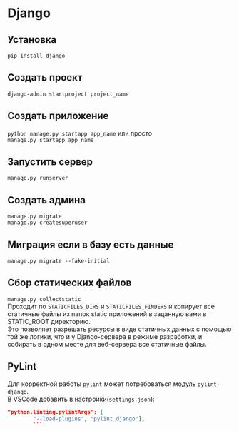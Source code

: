 # Django

## Установка

`pip install django`

## Создать проект

`django-admin startproject project_name`

## Создать приложение

`python manage.py startapp app_name` 
или просто    
`manage.py startapp app_name`

## Запустить сервер

`manage.py runserver`

## Создать админа

`manage.py migrate`  
`manage.py createsuperuser`

## Миграция если в базу есть данные

`manage.py migrate --fake-initial`

## Сбор статических файлов

`manage.py collectstatic`  
Проходит по `STATICFILES_DIRS` и `STATICFILES_FINDERS` и копирует все статичные файлы из папок static приложений в заданную вами в STATIC_ROOT директорию.  
Это позволяет разрешать ресурсы в виде статичных данных с помощью той же логики, что и у Django-сервера в режиме разработки, и собирать в одном месте для  веб-сервера все статичные файлы.

## PyLint

Для корректной работы `pylint` может потребоваться модуль `pylint-django`.  
В VSCode добавить в настройки(`settings.json`):
```json
"python.linting.pylintArgs": [
        "--load-plugins", "pylint_django"],
        ```
